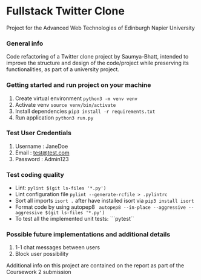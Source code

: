 # Fullstack Twitter Clone

Project for the Advanced Web Technologies of Edinburgh Napier University



### General info

Code refactoring of a Twitter clone project by Saumya-Bhatt, intended to improve the structure and design of the code/project while preserving its functionalities, as part of a university project.



### Getting started and run project on your machine
1. Create virtual environment ```python3 -m venv venv```
2. Activate venv ```source venv/bin/activate```
3. Install dependencies ```pip3 install -r requirements.txt```
4. Run application ```python3 run.py```



### Test User Credentials

1. Username : JaneDoe
2. Email : test@test.com
3. Password : Admin123



### Test coding quality

* Lint: ```pylint $(git ls-files '*.py')```
* Lint configuration file ```pylint --generate-rcfile > .pylintrc```
* Sort all imports ```isort .``` after have installed isort via ```pip3 install isort```
* Format code by using autopep8 ``` autopep8 --in-place --aggressive --aggressive $(git ls-files '*.py')```
* To test all the implemented unit tests: ```pytest``



### Possible future implementations and additional details

1. 1-1 chat messages between users
2. Block user possibility

Additional info on this project are contained on the report as part of the Coursework 2 submission